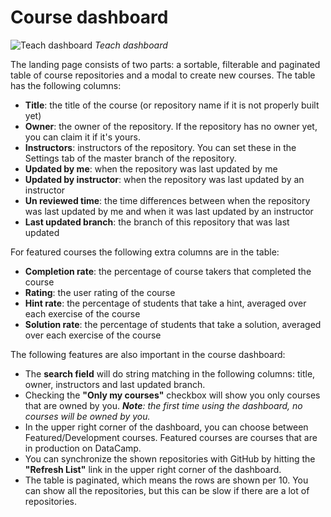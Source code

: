 # Course dashboard

![Teach dashboard](/images/courses/teach-dashboard.png)
*Teach dashboard*

The landing page consists of two parts: a sortable, filterable and paginated table of course repositories and a modal to create new courses. The table has the following columns:

- **Title**: the title of the course (or repository name if it is not properly built yet)
- **Owner**: the owner of the repository. If the repository has no owner yet, you can claim it if it's yours.
- **Instructors**: instructors of the repository. You can set these in the Settings tab of the master branch of the repository.
- **Updated by me**: when the repository was last updated by me
- **Updated by instructor**: when the repository was last updated by an instructor
- **Un reviewed time**: the time differences between when the repository was last updated by me and when it was last updated by an instructor
- **Last updated branch**: the branch of this repository that was last updated

For featured courses the following extra columns are in the table:

- **Completion rate**: the percentage of course takers that completed the course
- **Rating**: the user rating of the course
- **Hint rate**: the percentage of students that take a hint, averaged over each exercise of the course
- **Solution rate**: the percentage of students that take a solution, averaged over each exercise of the course

The following features are also important in the course dashboard:

- The **search field** will do string matching in the following columns: title, owner, instructors and last updated branch.
- Checking the **"Only my courses"** checkbox will show you only courses that are owned by you. 
***Note**: the first time using the dashboard, no courses will be owned by you.*
- In the upper right corner of the dashboard, you can choose between Featured/Development courses. Featured courses are courses that are in production on DataCamp.
- You can synchronize the shown repositories with GitHub by hitting the **"Refresh List"** link in the upper right corner of the dashboard.
- The table is paginated, which means the rows are shown per 10. You can show all the repositories, but this can be slow if there are a lot of repositories.